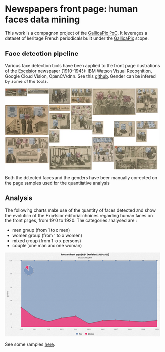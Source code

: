 # Newspapers front page: human faces data mining

This work is a compagnon project of the [GallicaPix PoC](https://gallicapix.bnf.fr/). It leverages a dataset of heritage French periodicals  built under the [GallicaPix](https://github.com/altomator/Image_Retrieval) scope.


## Face detection pipeline
Various face detection tools have been applied to the front page illustrations of the [Excelsior](https://gallica.bnf.fr/ark:/12148/cb32771891w/date) newspaper (1910-1943): IBM Watson Visual Recognition, Google Cloud Vision, OpenCV/dnn. See this [github](https://github.com/altomator/Image_Retrieval). Gender can be infered by some of the tools. 

![Faces](https://github.com/altomator/Front-page_data-mining/blob/main/images/faces.jpg)

Both the detected faces and the genders have been manually corrected on the page samples used for the quantitative analysis.


## Analysis
The following charts make use of the quantity of faces detected and show the evolution of the Excelsior editorial choices regarding human faces on the front pages, from 1910 to 1920. The categories analysed are :

- men group (from 1 to x men)
- women group (from 1 to x women)
- mixed group (from 1 to x persons)
- couple (one man and one woman)

[![Men and women faces](https://github.com/altomator/Introduction_to_Deep_Learning-2-Face_Detection/blob/main/images/faces-excelsior.jpg)](https://altomator.github.io/Introduction_to_Deep_Learning-2-Face_Detection/Excelsior/Graphes/faces-year-EN.htm)

See some samples [here](https://github.com/altomator/Introduction_to_Deep_Learning-2-Face_Detection/tree/gh-pages/Excelsior).










 

